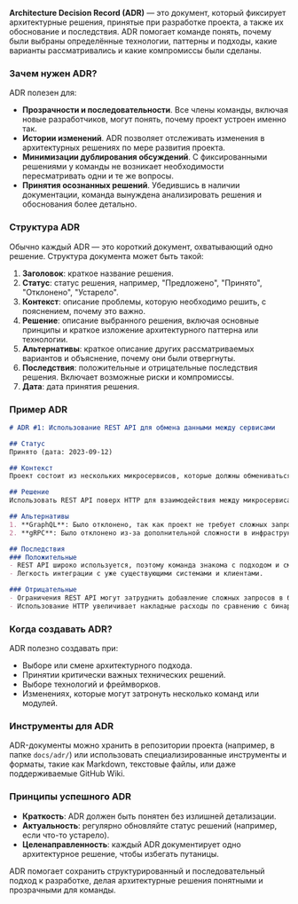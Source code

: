 **Architecture Decision Record (ADR)** — это документ, который фиксирует архитектурные решения, принятые при разработке проекта, а также их обоснование и последствия. ADR помогает команде понять, почему были выбраны определённые технологии, паттерны и подходы, какие варианты рассматривались и какие компромиссы были сделаны.

### Зачем нужен ADR?

ADR полезен для:
- **Прозрачности и последовательности**. Все члены команды, включая новые разработчиков, могут понять, почему проект устроен именно так.
- **Истории изменений**. ADR позволяет отслеживать изменения в архитектурных решениях по мере развития проекта.
- **Минимизации дублирования обсуждений**. С фиксированными решениями у команды не возникает необходимости пересматривать одни и те же вопросы.
- **Принятия осознанных решений**. Убедившись в наличии документации, команда вынуждена анализировать решения и обоснования более детально.

### Структура ADR

Обычно каждый ADR — это короткий документ, охватывающий одно решение. Структура документа может быть такой:

1. **Заголовок**: краткое название решения.
2. **Статус**: статус решения, например, "Предложено", "Принято", "Отклонено", "Устарело".
3. **Контекст**: описание проблемы, которую необходимо решить, с пояснением, почему это важно.
4. **Решение**: описание выбранного решения, включая основные принципы и краткое изложение архитектурного паттерна или технологии.
5. **Альтернативы**: краткое описание других рассматриваемых вариантов и объяснение, почему они были отвергнуты.
6. **Последствия**: положительные и отрицательные последствия решения. Включает возможные риски и компромиссы.
7. **Дата**: дата принятия решения.

### Пример ADR

```markdown
# ADR #1: Использование REST API для обмена данными между сервисами

## Статус
Принято (дата: 2023-09-12)

## Контекст
Проект состоит из нескольких микросервисов, которые должны обмениваться данными. Необходимо выбрать протокол для коммуникации между сервисами.

## Решение
Использовать REST API поверх HTTP для взаимодействия между микросервисами.

## Альтернативы
1. **GraphQL**: Было отклонено, так как проект не требует сложных запросов данных. REST проще в реализации и поддержке.
2. **gRPC**: Было отклонено из-за дополнительной сложности в инфраструктуре и необходимости поддерживать бинарный формат, что затруднит дебаггинг.

## Последствия
### Положительные
- REST API широко используется, поэтому команда знакома с подходом и сможет быстро внедрить решение.
- Легкость интеграции с уже существующими системами и клиентами.

### Отрицательные
- Ограничения REST API могут затруднить добавление сложных запросов в будущем, что потребует написания дополнительных эндпоинтов.
- Использование HTTP увеличивает накладные расходы по сравнению с бинарными протоколами, такими как gRPC.
```

### Когда создавать ADR?

ADR полезно создавать при:
- Выборе или смене архитектурного подхода.
- Принятии критически важных технических решений.
- Выборе технологий и фреймворков.
- Изменениях, которые могут затронуть несколько команд или модулей.

### Инструменты для ADR

ADR-документы можно хранить в репозитории проекта (например, в папке `docs/adr/`) или использовать специализированные инструменты и форматы, такие как Markdown, текстовые файлы, или даже поддерживаемые GitHub Wiki.

### Принципы успешного ADR

- **Краткость**: ADR должен быть понятен без излишней детализации.
- **Актуальность**: регулярно обновляйте статус решений (например, если что-то устарело).
- **Целенаправленность**: каждый ADR документирует одно архитектурное решение, чтобы избегать путаницы.

ADR помогает сохранить структурированный и последовательный подход к разработке, делая архитектурные решения понятными и прозрачными для команды.